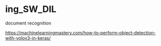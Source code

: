 # ing_SW_DIL
document recognition

https://machinelearningmastery.com/how-to-perform-object-detection-with-yolov3-in-keras/
